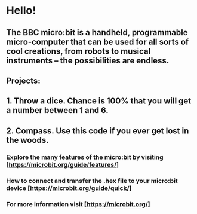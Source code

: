 # Hello!
## The BBC micro:bit is a handheld, programmable micro-computer that can be used for all sorts of cool creations, from robots to musical instruments – the possibilities are endless.
## Projects:
##      1. Throw a dice. Chance is 100% that you will get a number between 1 and 6. 
##      2. Compass. Use this code if you ever get lost in the woods.
### Explore the many features of the micro:bit by visiting [https://microbit.org/guide/features/]
### How to connect and transfer the .hex file to your micro:bit device [https://microbit.org/guide/quick/]
### For more information visit [https://microbit.org/]
